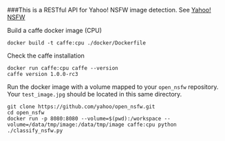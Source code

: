 ###This is a RESTful API for Yahoo! NSFW image detection. See [Yahoo! NSFW](https://github.com/yahoo/open_nsfw)

Build a caffe docker image (CPU) 
```
docker build -t caffe:cpu ./docker/Dockerfile
```

Check the caffe installation
```
docker run caffe:cpu caffe --version
caffe version 1.0.0-rc3
```

Run the docker image with a volume mapped to your `open_nsfw` repository. Your `test_image.jpg` should be located in this same directory.
```
git clone https://github.com/yahoo/open_nsfw.git
cd open_nsfw
docker run -p 8080:8080 --volume=$(pwd):/workspace --volume=/data/tmp/image:/data/tmp/image caffe:cpu python ./classify_nsfw.py
```

